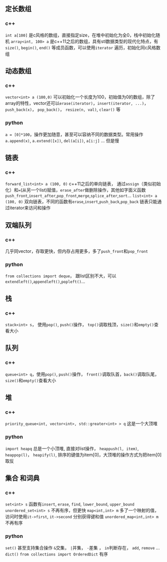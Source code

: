 ## 定长数组
### c++
`int a[100]` 是c风格的数组，直接指定size，在堆中初始化为全0，栈中初始化随机
`array<int, 100> a` 是c++11之后的数组，具有stl数据类型的现代化特点，有`size()`, `begin()`, `end()` 等成员函数，可以使用`iterator` 遍历，初始化同c风格数组

## 动态数组
### c++
`vector<int> a (100,0)` 可以初始化一个长度为100，初始值为0的数组，除了array的特性，vector还可以`erase(iterator)`，`insert(iterator, ...)`，`push_back(x)`， `pop_back()`， `resize(n, val)`, `clear()` 等

### python
`a = [0]*100`，操作更加随意，甚至可以容纳不同的数据类型。常用操作 `a.append(x)`, `a.extend([x])`, `del(a[i])`, `a[i:j]` ... 但是慢

## 链表
### c++
`forward_list<int> a (100, 0)` c++11之后的单向链表， 通过`assign`（类似初始化）和`=`(从另一个list)赋值，`erase_after`做删除操作，其他如字面义函数 `push_front`,`insert_after`,`pop_front`,`merge`,`splice_after`,`sort`...
`list<int> a (100, 0)` 双向链表，不同的函数有`erase`,`insert`,`push_back`,`pop_back`
链表只能通过iterator来访问和操作

## 双端队列
### c++
几乎同vector，存取更快，但内存占用更多，多了`push_front`和`pop_front`

### python
`from collections import deque`， 跟list区别不大，可以`extendleft()`,`appendleft()`,`popleft()`...

## 栈

### c++
`stack<int> s`， 使用`pop()`, `push()`操作， `top()`调取栈顶，`size()`和`empty()`查看大小

## 队列

### c++
`queue<int> q`，使用`pop()`, `push()`操作， `front()`调取队首，`back()`调取队尾，`size()`和`empty()`查看大小

## 堆
### c++
`priority_queue<int, vector<int>, std::greater<int> > q` 这是一个大顶堆

### python
`import heapq` 总是一个小顶堆, 直接对list操作， `heappush(l, item)`, `heappop(l)`， `heapify(l)`, 排序的键值为item[0]，大顶堆的操作方式为把item[0]取反

## 集合 和词典
### c++
`set<int> s` 函数有`insert`, `erase`, `find`, `lower_bound`, `upper_bound`
`unordered_set<int> s` 不再有序，但更快
`map<int,int> m` 多了一个映射的值，访问时使用`it->first`, `it->second` 分别获得键和值
`unordered_map<int,int> m` 不再有序
### python
`set()` 甚至支持集合操作 `&`交集， `|`并集， `-`差集 ， `in`判断存在， `add`, `remove` ...
`dict()` 
`from collections import OrderedDict` 有序